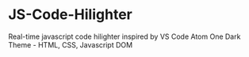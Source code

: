 # JS-Code-Hilighter
Real-time javascript code hilighter inspired by VS Code Atom One Dark Theme - HTML, CSS, Javascript DOM
